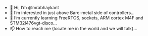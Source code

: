 - 👋 Hi, I’m @mrabhaykant
- 👀 I’m interested in just above Bare-metal side of controllers...
- 🌱 I’m currently learning FreeRTOS, sockets, ARM cortex M4F and STM32l476vgt-disco...
- 📫 How to reach me {locate me in the world and we will talk}...

<!---
mrabhaykant/mrabhaykant is a ✨ special ✨ repository because its `README.md` (this file) appears on your GitHub profile.
You can click the Preview link to take a look at your changes.
--->
